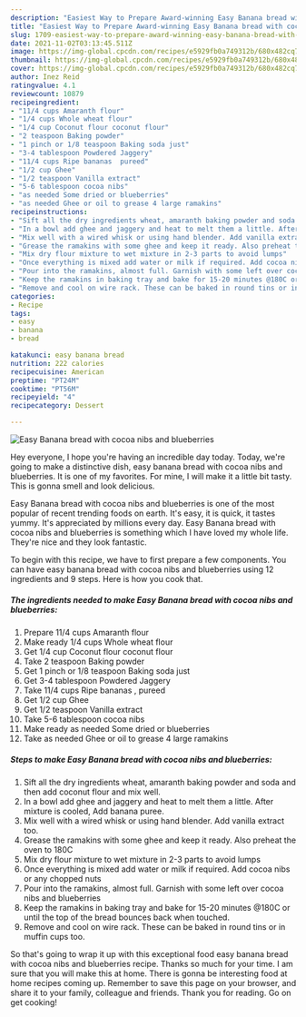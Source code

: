 ```yaml
---
description: "Easiest Way to Prepare Award-winning Easy Banana bread with cocoa nibs and blueberries"
title: "Easiest Way to Prepare Award-winning Easy Banana bread with cocoa nibs and blueberries"
slug: 1709-easiest-way-to-prepare-award-winning-easy-banana-bread-with-cocoa-nibs-and-blueberries
date: 2021-11-02T03:13:45.511Z
image: https://img-global.cpcdn.com/recipes/e5929fb0a749312b/680x482cq70/easy-banana-bread-with-cocoa-nibs-and-blueberries-recipe-main-photo.jpg
thumbnail: https://img-global.cpcdn.com/recipes/e5929fb0a749312b/680x482cq70/easy-banana-bread-with-cocoa-nibs-and-blueberries-recipe-main-photo.jpg
cover: https://img-global.cpcdn.com/recipes/e5929fb0a749312b/680x482cq70/easy-banana-bread-with-cocoa-nibs-and-blueberries-recipe-main-photo.jpg
author: Inez Reid
ratingvalue: 4.1
reviewcount: 10879
recipeingredient:
- "11/4 cups Amaranth flour"
- "1/4 cups Whole wheat flour"
- "1/4 cup Coconut flour coconut flour"
- "2 teaspoon Baking powder"
- "1 pinch or 1/8 teaspoon Baking soda just"
- "3-4 tablespoon Powdered Jaggery"
- "11/4 cups Ripe bananas  pureed"
- "1/2 cup Ghee"
- "1/2 teaspoon Vanilla extract"
- "5-6 tablespoon cocoa nibs"
- "as needed Some dried or blueberries"
- "as needed Ghee or oil to grease 4 large ramakins"
recipeinstructions:
- "Sift all the dry ingredients wheat, amaranth baking powder and soda and then add coconut flour and mix well."
- "In a bowl add ghee and jaggery and heat to melt them a little. After mixture is cooled, Add banana puree."
- "Mix well with a wired whisk or using hand blender. Add vanilla extract too."
- "Grease the ramakins with some ghee and keep it ready. Also preheat the oven to 180C"
- "Mix dry flour mixture to wet mixture in 2-3 parts to avoid lumps"
- "Once everything is mixed add water or milk if required. Add cocoa nibs or any chopped nuts"
- "Pour into the ramakins, almost full. Garnish with some left over cocoa nibs and blueberries"
- "Keep the ramakins in baking tray and bake for 15-20 minutes @180C or until the top of the bread bounces back when touched."
- "Remove and cool on wire rack. These can be baked in round tins or in muffin cups too."
categories:
- Recipe
tags:
- easy
- banana
- bread

katakunci: easy banana bread 
nutrition: 222 calories
recipecuisine: American
preptime: "PT24M"
cooktime: "PT56M"
recipeyield: "4"
recipecategory: Dessert

---
```



![Easy Banana bread with cocoa nibs and blueberries](https://img-global.cpcdn.com/recipes/e5929fb0a749312b/680x482cq70/easy-banana-bread-with-cocoa-nibs-and-blueberries-recipe-main-photo.jpg)

Hey everyone, I hope you're having an incredible day today. Today, we're going to make a distinctive dish, easy banana bread with cocoa nibs and blueberries. It is one of my favorites. For mine, I will make it a little bit tasty. This is gonna smell and look delicious.



Easy Banana bread with cocoa nibs and blueberries is one of the most popular of recent trending foods on earth. It's easy, it is quick, it tastes yummy. It's appreciated by millions every day. Easy Banana bread with cocoa nibs and blueberries is something which I have loved my whole life. They're nice and they look fantastic.


To begin with this recipe, we have to first prepare a few components. You can have easy banana bread with cocoa nibs and blueberries using 12 ingredients and 9 steps. Here is how you cook that.

<!--inarticleads1-->

##### The ingredients needed to make Easy Banana bread with cocoa nibs and blueberries:

1. Prepare 11/4 cups Amaranth flour
1. Make ready 1/4 cups Whole wheat flour
1. Get 1/4 cup Coconut flour coconut flour
1. Take 2 teaspoon Baking powder
1. Get 1 pinch or 1/8 teaspoon Baking soda just
1. Get 3-4 tablespoon Powdered Jaggery
1. Take 11/4 cups Ripe bananas , pureed
1. Get 1/2 cup Ghee
1. Get 1/2 teaspoon Vanilla extract
1. Take 5-6 tablespoon cocoa nibs
1. Make ready as needed Some dried or blueberries
1. Take as needed Ghee or oil to grease 4 large ramakins




<!--inarticleads2-->

##### Steps to make Easy Banana bread with cocoa nibs and blueberries:

1. Sift all the dry ingredients wheat, amaranth baking powder and soda and then add coconut flour and mix well.
1. In a bowl add ghee and jaggery and heat to melt them a little. After mixture is cooled, Add banana puree.
1. Mix well with a wired whisk or using hand blender. Add vanilla extract too.
1. Grease the ramakins with some ghee and keep it ready. Also preheat the oven to 180C
1. Mix dry flour mixture to wet mixture in 2-3 parts to avoid lumps
1. Once everything is mixed add water or milk if required. Add cocoa nibs or any chopped nuts
1. Pour into the ramakins, almost full. Garnish with some left over cocoa nibs and blueberries
1. Keep the ramakins in baking tray and bake for 15-20 minutes @180C or until the top of the bread bounces back when touched.
1. Remove and cool on wire rack. These can be baked in round tins or in muffin cups too.




So that's going to wrap it up with this exceptional food easy banana bread with cocoa nibs and blueberries recipe. Thanks so much for your time. I am sure that you will make this at home. There is gonna be interesting food at home recipes coming up. Remember to save this page on your browser, and share it to your family, colleague and friends. Thank you for reading. Go on get cooking!
